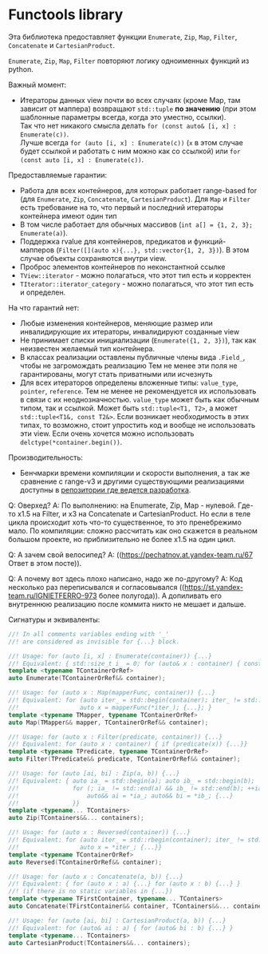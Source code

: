 # Functools library

Эта библиотека предоставляет функции `Enumerate`, `Zip`, `Map`, `Filter`, `Concatenate` и `CartesianProduct`.

`Enumerate`, `Zip`, `Map`, `Filter` повторяют логику одноименных функций из python.

Важный момент:
 * Итераторы данных view почти во всех случаях (кроме Map, там зависит от маппера) возвращают `std::tuple` **по значению** (при этом шаблонные параметры всегда, когда это уместно, ссылки). 
   <br> Так что нет никакого смысла делать `for (const auto& [i, x] : Enumerate(c))`. 
   <br> Лучше всегда `for (auto [i, x] : Enumerate(c))` (`x` в этом случае будет ссылкой и работать с ним можно как со ссылкой) или `for (const auto [i, x] : Enumerate(c))`.

Предоставляемые гарантии:
 * Работа для всех контейнеров, для которых работает range-based for (для `Enumerate`, `Zip`, `Concatenate`, `CartesianProduct`).
   Для `Map` и `Filter` есть требование на то, что первый и последний итераторы контейнера имеют один тип
 * В том числе работает для обычных массивов (`int a[] = {1, 2, 3}; Enumerate(a)`).
 * Поддержка rvalue для контейнеров, предикатов и функций-мапперов (`Filter([](auto x){...}, std::vector{1, 2, 3})`).
   В этом случае объекты сохраняются внутри view.
 * Проброс элементов контейнеров по неконстантной ссылке
 * `TView::iterator` - можно полагаться, что этот тип есть и корректен
 * `TIterator::iterator_category` - можно полагаться, что этот тип есть и определен.


На что гарантий нет:
 * Любые изменения контейнеров, меняющие размер или инвалидирующие их итераторы, инвалидируют созданные view
 * Не принимает списки инициализации (`Enumerate({1, 2, 3})`), так как неизвестен желаемый тип контейнера.
 * В классах реализации оставлены публичные члены вида `.Field_`, чтобы не загромождать реализацию
   Тем не менее эти поля не гарантированы, могут стать приватными или исчезнуть
 * Для всех итераторов определены вложенные типы: `value_type`, `pointer`, `reference`.
   Тем не менее не рекомендуется их использовать в связи с их неоднозначностью.
   `value_type` может быть как обычным типом, так и ссылкой. Может быть `std::tuple<T1, T2>`,
   а может `std::tuple<T1&, const T2&>`.
   Если возникает необходимость в этих типах, то возможно, стоит упростить код и вообще не использовать эти view.
   Если очень хочется можно использовать `delctype(*container.begin())`.


Производительность:
 * Бенчмарки времени компиляции и скорости выполнения, а так же сравнение с range-v3 и другими существующими реализациями
   доступны в [репозитории где ведется разработка](https://github.com/yuri-pechatnov/cpp_functools/tree/master "functools").



Q: Оверхед?
A: По выполнению: на Enumerate, Zip, Map - нулевой. Где-то x1.5 на Filter, и x3 на Concatenate и CartesianProduct. Но если в теле цикла происходит хоть что-то существенное, то это пренебрежимо мало.
   По компиляции: сложно рассчитать как оно скажется в реальном большом проекте, но приблизительно не более x1.5 на один цикл.

Q: А зачем свой велосипед?
A: ((https://pechatnov.at.yandex-team.ru/67 Ответ в этом посте)).

Q: А почему вот здесь плохо написано, надо же по-другому?
A: Код несколько раз переписывался и согласовывался ((https://st.yandex-team.ru/IGNIETFERRO-973 более полугода)). А допиливать его внутреннюю реализацию после коммита никто не мешает и дальше.


Сигнатуры и эквиваленты:


```cpp
//! In all comments variables ending with '_'
//! are considered as invisible for {...} block.

//! Usage: for (auto [i, x] : Enumerate(container)) {...}
//! Equivalent: { std::size_t i_ = 0; for (auto& x : container) { const std::size_t i = i_; {...}; ++i_; }}
template <typename TContainerOrRef>
auto Enumerate(TContainerOrRef&& container);

//! Usage: for (auto x : Map(mapperFunc, container)) {...}
//! Equivalent: for (auto iter_ = std::begin(container); iter_ != std::end(container); ++iter_) {
//!                 auto x = mapperFunc(*iter_); {...}; }
template <typename TMapper, typename TContainerOrRef>
auto Map(TMapper&& mapper, TContainerOrRef&& container);

//! Usage: for (auto x : Filter(predicate, container)) {...}
//! Equivalent: for (auto x : container) { if (predicate(x)) {...}}
template <typename TPredicate, typename TContainerOrRef>
auto Filter(TPredicate&& predicate, TContainerOrRef&& container);

//! Usage: for (auto [ai, bi] : Zip(a, b)) {...}
//! Equivalent: { auto ia_ = std::begin(a); auto ib_ = std::begin(b);
//!               for (; ia_ != std::end(a) && ib_ != std::end(b); ++ia_, ++ib_) {
//!                   auto&& ai = *ia_; auto&& bi = *ib_; {...}
//!               }}
template <typename... TContainers>
auto Zip(TContainers&&... containers);

//! Usage: for (auto x : Reversed(container)) {...}
//! Equivalent: for (auto iter_ = std::rbegin(container); iter_ != std::rend(container); ++iter_) {
//!                 auto x = *iter_; {...}}
template <typename TContainerOrRef>
auto Reversed(TContainerOrRef&& container);

//! Usage: for (auto x : Concatenate(a, b)) {...}
//! Equivalent: { for (auto x : a) {...} for (auto x : b) {...} }
//! (if there is no static variables in {...})
template <typename TFirstContainer, typename... TContainers>
auto Concatenate(TFirstContainer&& container, TContainers&&... containers);

//! Usage: for (auto [ai, bi] : CartesianProduct(a, b)) {...}
//! Equivalent: for (auto& ai : a) { for (auto& bi : b) {...} }
template <typename... TContainers>
auto CartesianProduct(TContainers&&... containers);
```

